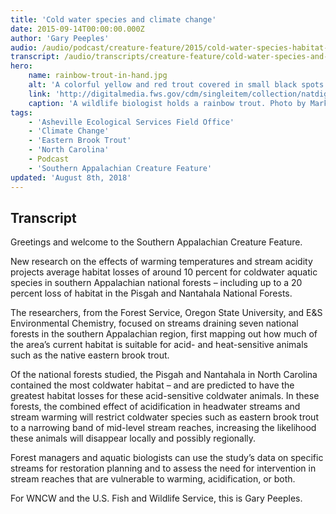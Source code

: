 ```yaml
---
title: 'Cold water species and climate change'
date: 2015-09-14T00:00:00.000Z
author: 'Gary Peeples'
audio: /audio/podcast/creature-feature/2015/cold-water-species-habitat-loss.mp3
transcript: /audio/transcripts/creature-feature/cold-water-species-and-climate-change.pdf
hero:
    name: rainbow-trout-in-hand.jpg
    alt: 'A colorful yellow and red trout covered in small black spots.'
    link: 'http://digitalmedia.fws.gov/cdm/singleitem/collection/natdiglib/id/4507/rec/1'
    caption: 'A wildlife biologist holds a rainbow trout. Photo by Mark Lisac, USFWS.'
tags:
    - 'Asheville Ecological Services Field Office'
    - 'Climate Change'
    - 'Eastern Brook Trout'
    - 'North Carolina'
    - Podcast
    - 'Southern Appalachian Creature Feature'
updated: 'August 8th, 2018'
---
```


## Transcript

Greetings and welcome to the Southern Appalachian Creature Feature.

New research on the effects of warming temperatures and stream acidity projects average habitat losses of around 10 percent for coldwater aquatic species in southern Appalachian national forests – including up to a 20 percent loss of habitat in the Pisgah and Nantahala National Forests.

The researchers, from the Forest Service, Oregon State University, and E&S Environmental Chemistry, focused on streams draining seven national forests in the southern Appalachian region, first mapping out how much of the area’s current habitat is suitable for acid- and heat-sensitive animals such as the native eastern brook trout.

Of the national forests studied, the Pisgah and Nantahala in North Carolina contained the most coldwater habitat – and are predicted to have the greatest habitat losses for these acid-sensitive coldwater animals. In these forests, the combined effect of acidification in headwater streams and stream warming will restrict coldwater species such as eastern brook trout to a narrowing band of mid-level stream reaches, increasing the likelihood these animals will disappear locally and possibly regionally.

Forest managers and aquatic biologists can use the study’s data on specific streams for restoration planning and to assess the need for intervention in stream reaches that are vulnerable to warming, acidification, or both.

For WNCW and the U.S. Fish and Wildlife Service, this is Gary Peeples.